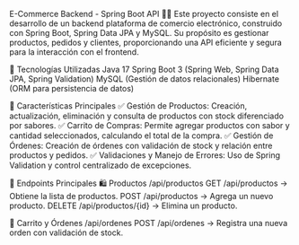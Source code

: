 

E-Commerce Backend - Spring Boot API 🛒🚀
Este proyecto consiste en el desarrollo de un backend plataforma de comercio electrónico, construido con Spring Boot, Spring Data JPA y MySQL. Su propósito es gestionar productos, pedidos y clientes, proporcionando una API eficiente y segura para la interacción con el frontend.

🔹 Tecnologías Utilizadas
Java 17
Spring Boot 3 (Spring Web, Spring Data JPA, Spring Validation)
MySQL (Gestión de datos relacionales)
Hibernate (ORM para persistencia de datos)

🔹 Características Principales
✅ Gestión de Productos: Creación, actualización, eliminación y consulta de productos con stock diferenciado por sabores.
✅ Carrito de Compras: Permite agregar productos con sabor y cantidad seleccionados, calculando el total de la compra.
✅ Gestión de Órdenes: Creación de órdenes con validación de stock y relación entre productos y pedidos.
✅ Validaciones y Manejo de Errores: Uso de Spring Validation y control centralizado de excepciones.

🔹 Endpoints Principales
🛍️ Productos /api/productos
GET /api/productos → Obtiene la lista de productos.
POST /api/productos → Agrega un nuevo producto.
DELETE /api/productos/{id} → Elimina un producto.

🛒 Carrito y Órdenes /api/ordenes
POST /api/ordenes → Registra una nueva orden con validación de stock.


